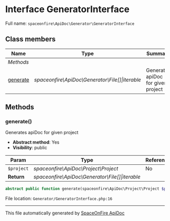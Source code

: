 # Interface GeneratorInterface

Full name: `spaceonfire\ApiDoc\Generator\GeneratorInterface`

## Class members

| Name                                                                  | Type                                                | Summary                            | Additional                                              |
| --------------------------------------------------------------------- | --------------------------------------------------- | ---------------------------------- | ------------------------------------------------------- |
| _Methods_                                                             |                                                     |                                    |                                                         |
| [generate](#spaceonfire_apidoc_generator_generatorinterface_generate) | _spaceonfire\ApiDoc\Generator\File[]&#124;iterable_ | Generates apiDoc for given project | [🇦](# "Abstract element") [📢](# "Visibility: public") |

## Methods

<a name="spaceonfire_apidoc_generator_generatorinterface_generate"></a>

### generate()

Generates apiDoc for given project

-   **Abstract method**: Yes
-   **Visibility**: public

| Param      | Type                                                | Reference | Description |
| ---------- | --------------------------------------------------- | --------- | ----------- |
| `$project` | _spaceonfire\ApiDoc\Project\Project_                | No        |             |
| **Return** | _spaceonfire\ApiDoc\Generator\File[]&#124;iterable_ |           |             |

```php
abstract public function generate(spaceonfire\ApiDoc\Project\Project $project): spaceonfire\ApiDoc\Generator\File[]|iterable
```

File location: `Generator/GeneratorInterface.php:16`

---

This file automatically generated by [SpaceOnFire ApiDoc](https://github.com/spaceonfire/apidoc)
